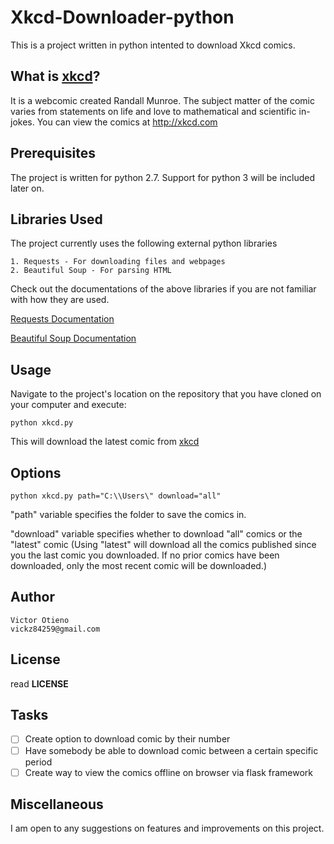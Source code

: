 # Xkcd-Downloader-python
This is a project written in python intented to download Xkcd comics. 


What is [xkcd](http://xkcd.com)?
-------------
It is a webcomic created Randall Munroe. The subject matter of the comic varies from 
statements on life and love to mathematical and scientific in-jokes.
You can view the comics at http://xkcd.com

Prerequisites
-------------
The project is written for python 2.7. Support for python 3 will be included later on.

Libraries Used
--------------
The project currently uses the following external python libraries

    1. Requests - For downloading files and webpages 
    2. Beautiful Soup - For parsing HTML

Check out the documentations of the above libraries if you are not familiar with how
they are used.

[Requests Documentation](http://docs.python-requests.org) 

[Beautiful Soup Documentation](http://www.crummy.com/software/BeautifulSoup/bs4/doc/)

Usage
------
Navigate to the project's location on the repository that you have cloned on your computer 
and execute:

    python xkcd.py 
    
This will download the latest comic from [xkcd](http://xkcd.com)

Options
--------

    python xkcd.py path="C:\\Users\" download="all"
    
"path" variable specifies the folder to save the comics in.

"download" variable specifies whether to download "all" comics or the "latest" comic
(Using "latest" will download all the comics published since you the last comic you downloaded. 
If no prior comics have been downloaded, only the most recent comic will be downloaded.)

Author
------
    Victor Otieno
    vickz84259@gmail.com
    
License
-------
read **LICENSE**

Tasks
-------
- [ ] Create option to download comic by their number
- [ ] Have somebody be able to download comic between a certain specific period
- [ ] Create way to view the comics offline on browser via flask framework

Miscellaneous
-------------
I am open to any suggestions on features and improvements on this project.
